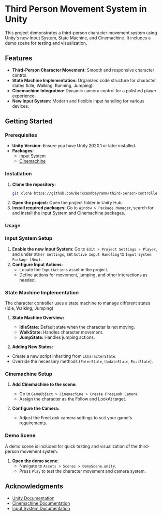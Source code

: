 # Third Person Movement System in Unity

This project demonstrates a third-person character movement system using Unity's new Input System, State Machine, and Cinemachine. It includes a demo scene for testing and visualization.

## Features

- **Third-Person Character Movement:** Smooth and responsive character control.
- **State Machine Implementation:** Organized code structure for character states (Idle, Walking, Running, Jumping).
- **Cinemachine Integration:** Dynamic camera control for a polished player experience.
- **New Input System:** Modern and flexible input handling for various devices.

## Getting Started

### Prerequisites

- **Unity Version:** Ensure you have Unity 2020.1 or later installed.
- **Packages:**
  - [Input System](https://docs.unity3d.com/Packages/com.unity.inputsystem@latest)
  - [Cinemachine](https://docs.unity3d.com/Packages/com.unity.cinemachine@latest)

### Installation

1. **Clone the repository:**
   ```bash
   git clone https://github.com/berkcannbayramm/third-person-controller.git
2. **Open the project:**
   Open the project folder in Unity Hub.
3. **Install required packages:**
	Go to `Window > Package Manager`, search for and install the Input System and Cinemachine packages.
### Usage
### Input System Setup
1. **Enable the new Input System:**
	Go to `Edit > Project Settings > Player`, and under `Other Settings`, set `Active Input Handling` to `Input System Package (New)`.
2. **Configure Input Actions:**
	- Locate the `InputActions` asset in the project.
	- Define actions for movement, jumping, and other interactions as needed.
### State Machine Implementation
The character controller uses a state machine to manage different states (Idle, Walking, Jumping).
1. **State Machine Overview:**

	- **IdleState:** Default state when the character is not moving.
	- **WalkState:** Handles character movement.
	- **JumpState:** Handles jumping actions.
2. **Adding New States:**

-   Create a new script inheriting from `ICharacterState`.
-   Override the necessary methods (`EnterState`, `UpdateState`, `ExitState`).
### Cinemachine Setup

1.  **Add Cinemachine to the scene:**
    
    -   Go to `GameObject > Cinemachine > Create FreeLook Camera`.
    -   Assign the character as the Follow and LookAt target.
2.  **Configure the Camera:**
    
    -   Adjust the FreeLook camera settings to suit your game's requirements.
### Demo Scene

A demo scene is included for quick testing and visualization of the third-person movement system.

1.  **Open the demo scene:**
    -   Navigate to `Assets > Scenes > DemoScene.unity`.
    -   Press `Play` to test the character movement and camera system.

## Acknowledgments

- [Unity Documentation](https://docs.unity3d.com/)
- [Cinemachine Documentation](https://docs.unity3d.com/Packages/com.unity.cinemachine@latest)
- [Input System Documentation](https://docs.unity3d.com/Packages/com.unity.inputsystem@latest)
